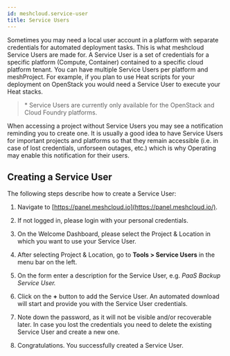 ```yaml
---
id: meshcloud.service-user
title: Service Users
---
```


Sometimes you may need a local user account in a platform with separate credentials for automated deployment tasks. This is what meshcloud Service Users are made for. A Service User is a set of credentials for a specific platform \(Compute, Container\) contained to a specific cloud platform tenant. You can have multiple Service Users per platform and meshProject. For example, if you plan to use Heat scripts for your deployment on OpenStack you would need a Service User to execute your Heat stacks.

> \* Service Users are currently only available for the OpenStack and Cloud Foundry platforms.

When accessing a project without Service Users you may see a notification reminding you to create one. It is usually a good idea to have Service Users for important projects and platforms so that they remain accessible (i.e. in case of lost credentials, unforseen outages, etc.) which is why Operating may enable this notification for their users.

## Creating a Service User

The following steps describe how to create a Service User:

1. Navigate to [https://panel.meshcloud.io](https://panel.meshcloud.io/).

2. If not logged in, please login with your personal credentials.

3. On the Welcome Dashboard, please select the Project & Location in which you want to use your Service User.

4. After selecting Project & Location, go to **Tools &gt; Service Users** in the menu bar on the left.

5. On the form enter a description for the Service User, e.g. _PaaS Backup Service User._

6. Click on the **+** button to add the Service User. An automated download will start and provide you with the Service User credentials.

7. Note down the password, as it will not be visible and/or recoverable later. In case you lost the credentials you need to delete the existing Service User and create a new one.

8. Congratulations. You successfully created a Service User.
